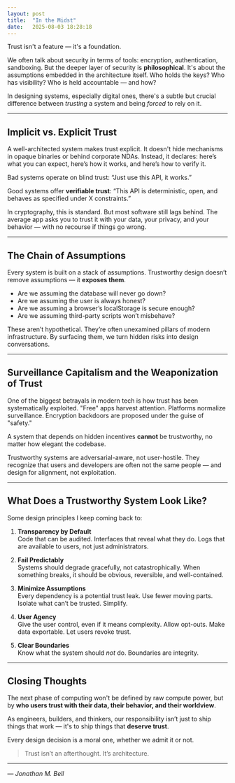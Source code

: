 ```yaml
---
layout: post
title:  "In the Midst"
date:   2025-08-03 18:28:18
---
```


Trust isn't a feature — it's a foundation.

We often talk about security in terms of tools: encryption, authentication, sandboxing. But the deeper layer of security is **philosophical**. It's about the assumptions embedded in the architecture itself. Who holds the keys? Who has visibility? Who is held accountable — and how?

In designing systems, especially digital ones, there's a subtle but crucial difference between _trusting_ a system and being _forced_ to rely on it.

---

## Implicit vs. Explicit Trust

A well-architected system makes trust explicit. It doesn't hide mechanisms in opaque binaries or behind corporate NDAs. Instead, it declares: here’s what you can expect, here’s how it works, and here’s how to verify it.

Bad systems operate on blind trust: “Just use this API, it works.”

Good systems offer **verifiable trust**: “This API is deterministic, open, and behaves as specified under X constraints.”

In cryptography, this is standard. But most software still lags behind. The average app asks you to trust it with your data, your privacy, and your behavior — with no recourse if things go wrong.

---

## The Chain of Assumptions

Every system is built on a stack of assumptions. Trustworthy design doesn’t remove assumptions — it **exposes them**.

- Are we assuming the database will never go down?
- Are we assuming the user is always honest?
- Are we assuming a browser’s localStorage is secure enough?
- Are we assuming third-party scripts won’t misbehave?

These aren’t hypothetical. They’re often unexamined pillars of modern infrastructure. By surfacing them, we turn hidden risks into design conversations.

---

## Surveillance Capitalism and the Weaponization of Trust

One of the biggest betrayals in modern tech is how trust has been systematically exploited. "Free" apps harvest attention. Platforms normalize surveillance. Encryption backdoors are proposed under the guise of "safety."

A system that depends on hidden incentives **cannot** be trustworthy, no matter how elegant the codebase.

Trustworthy systems are adversarial-aware, not user-hostile. They recognize that users and developers are often not the same people — and design for alignment, not exploitation.

---

## What Does a Trustworthy System Look Like?

Some design principles I keep coming back to:

1. **Transparency by Default**  
   Code that can be audited. Interfaces that reveal what they do. Logs that are available to users, not just administrators.

2. **Fail Predictably**  
   Systems should degrade gracefully, not catastrophically. When something breaks, it should be obvious, reversible, and well-contained.

3. **Minimize Assumptions**  
   Every dependency is a potential trust leak. Use fewer moving parts. Isolate what can’t be trusted. Simplify.

4. **User Agency**  
   Give the user control, even if it means complexity. Allow opt-outs. Make data exportable. Let users revoke trust.

5. **Clear Boundaries**  
   Know what the system should _not_ do. Boundaries are integrity.

---

## Closing Thoughts

The next phase of computing won't be defined by raw compute power, but by **who users trust with their data, their behavior, and their worldview**.

As engineers, builders, and thinkers, our responsibility isn’t just to ship things that work — it's to ship things that **deserve trust**.

Every design decision is a moral one, whether we admit it or not.

> Trust isn’t an afterthought. It’s architecture.

---

*— Jonathan M. Bell*
